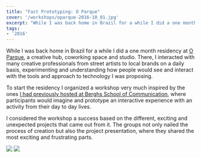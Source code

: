 ```yaml
---
title: "Fast Prototyping: O Parque"
cover: '/workshops/oparque-2016-10_01.jpg'
excerpt: "While I was back home in Brazil for a while I did a one month residency at O Parque, a creative hub, coworking space and studio. There, I interacted with many creative professionals from street artists to local brands on a daily basis, experimenting and understanding how people would see and interact with the tools and approach to technology I was proposing."
tags:
- '2016'
---
```


While I was back home in Brazil for a while I did a one month residency at [O Parque](http://www.oparque.com.br/), a creative hub, coworking space and studio. There, I interacted with many creative professionals from street artists to local brands on a daily basis, experimenting and understanding how people would see and interact with the tools and approach to technology I was proposing.

To start the residency I organized a workshop very much inspired by the ones [I had previously hosted at Berghs School of Communication]("/tag/berghs), where participants would imagine and prototype an interactive experience with an activity from their day to day lives.

I considered the workshop a success based on the different, exciting and unexpected projects that came out from it. The groups not only nailed the process of creation but also the project presentation, where they shared the most exciting and frustrating parts.

![](/workshops/oparque-2016-10_01.jpg)
![](/workshops/oparque-2016-10_02.jpg)
